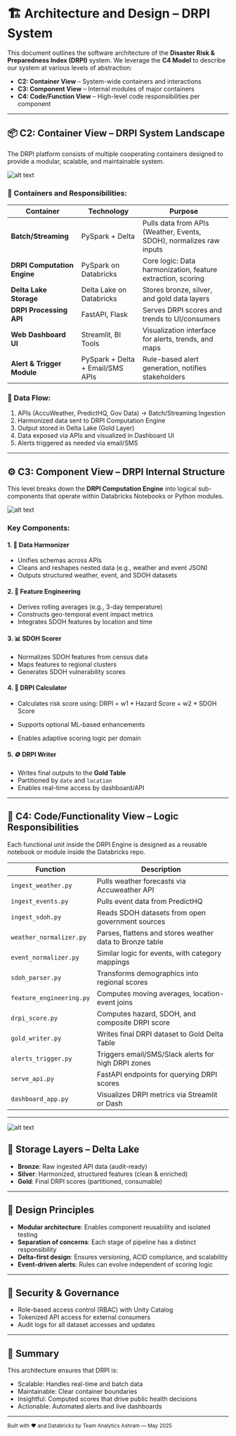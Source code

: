 # 🏗️ Architecture and Design – DRPI System

This document outlines the software architecture of the **Disaster Risk & Preparedness Index (DRPI)** system. We leverage the **C4 Model** to describe our system at various levels of abstraction:

- **C2: Container View** – System-wide containers and interactions
- **C3: Component View** – Internal modules of major containers
- **C4: Code/Function View** – High-level code responsibilities per component

---

## 📦 C2: Container View – DRPI System Landscape

The DRPI platform consists of multiple cooperating containers designed to provide a modular, scalable, and maintainable system.

![alt text](../images/c2_container.png)

### 🧱 Containers and Responsibilities:

| Container | Technology | Purpose |
|----------|-------------|---------|
| **Batch/Streaming** | PySpark + Delta | Pulls data from APIs (Weather, Events, SDOH), normalizes raw inputs |
| **DRPI Computation Engine** | PySpark on Databricks | Core logic: Data harmonization, feature extraction, scoring |
| **Delta Lake Storage** | Delta Lake on Databricks | Stores bronze, silver, and gold data layers |
| **DRPI Processing API** | FastAPI, Flask | Serves DRPI scores and trends to UI/consumers |
| **Web Dashboard UI** | Streamlit, BI Tools | Visualization interface for alerts, trends, and maps |
| **Alert & Trigger Module** | PySpark + Delta + Email/SMS APIs | Rule-based alert generation, notifies stakeholders |

### 🔄 Data Flow:

1. APIs (AccuWeather, PredictHQ, Gov Data) → Batch/Streaming Ingestion
2. Harmonized data sent to DRPI Computation Engine
3. Output stored in Delta Lake (Gold Layer)
4. Data exposed via APIs and visualized in Dashboard UI
5. Alerts triggered as needed via email/SMS

---

## ⚙️ C3: Component View – DRPI Internal Structure

This level breaks down the **DRPI Computation Engine** into logical sub-components that operate within Databricks Notebooks or Python modules.

![alt text](../images/c3_diagram.jpg)

### Key Components:

#### 1. 🧽 Data Harmonizer
- Unifies schemas across APIs
- Cleans and reshapes nested data (e.g., weather and event JSON)
- Outputs structured weather, event, and SDOH datasets

#### 2. 🧬 Feature Engineering
- Derives rolling averages (e.g., 3-day temperature)
- Constructs geo-temporal event impact metrics
- Integrates SDOH features by location and time

#### 3. 📊 SDOH Scorer
- Normalizes SDOH features from census data
- Maps features to regional clusters
- Generates SDOH vulnerability scores

#### 4. 🧠 DRPI Calculator
- Calculates risk score using:
DRPI = w1 * Hazard Score + w2 * SDOH Score

- Supports optional ML-based enhancements
- Enables adaptive scoring logic per domain

#### 5. 🪙 DRPI Writer
- Writes final outputs to the **Gold Table**
- Partitioned by `date` and `location`
- Enables real-time access by dashboard/API

---

## 🧩 C4: Code/Functionality View – Logic Responsibilities

Each functional unit inside the DRPI Engine is designed as a reusable notebook or module inside the Databricks repo.

| Function | Description |
|---------|-------------|
| `ingest_weather.py` | Pulls weather forecasts via Accuweather API |
| `ingest_events.py` | Pulls event data from PredictHQ |
| `ingest_sdoh.py` | Reads SDOH datasets from open government sources |
| `weather_normalizer.py` | Parses, flattens and stores weather data to Bronze table |
| `event_normalizer.py` | Similar logic for events, with category mappings |
| `sdoh_parser.py` | Transforms demographics into regional scores |
| `feature_engineering.py` | Computes moving averages, location-event joins |
| `drpi_score.py` | Computes hazard, SDOH, and composite DRPI score |
| `gold_writer.py` | Writes final DRPI dataset to Gold Delta Table |
| `alerts_trigger.py` | Triggers email/SMS/Slack alerts for high DRPI zones |
| `serve_api.py` | FastAPI endpoints for querying DRPI scores |
| `dashboard_app.py` | Visualizes DRPI metrics via Streamlit or Dash |

---

![alt text](../images/c4_diagram.jpg)

## 🧱 Storage Layers – Delta Lake

- **Bronze**: Raw ingested API data (audit-ready)
- **Silver**: Harmonized, structured features (clean & enriched)
- **Gold**: Final DRPI scores (partitioned, consumable)

---

## 🧠 Design Principles

- **Modular architecture**: Enables component reusability and isolated testing
- **Separation of concerns**: Each stage of pipeline has a distinct responsibility
- **Delta-first design**: Ensures versioning, ACID compliance, and scalability
- **Event-driven alerts**: Rules can evolve independent of scoring logic

---

## 🔐 Security & Governance

- Role-based access control (RBAC) with Unity Catalog
- Tokenized API access for external consumers
- Audit logs for all dataset accesses and updates

---

## 🧭 Summary

This architecture ensures that DRPI is:
- Scalable: Handles real-time and batch data
- Maintainable: Clear container boundaries
- Insightful: Computed scores that drive public health decisions
- Actionable: Automated alerts and live dashboards

---

<sub>Built with ❤️ and Databricks by Team Analytics Ashram — May 2025</sub>